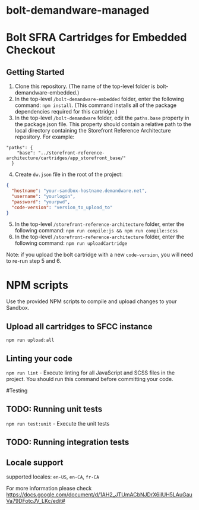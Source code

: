 # bolt-demandware-managed

# Bolt SFRA Cartridges for Embedded Checkout

## Getting Started

1. Clone this repository. (The name of the top-level folder is bolt\-demandware-embedded.)
2. In the top-level `/bolt-demandware-embedded` folder, enter the following command: `npm install`. (This command installs all of the package dependencies required for this cartridge.)
3. In the top-level `/bolt-demandware` folder, edit the `paths.base` property in the package.json file. This property should contain a relative path to the local directory containing the Storefront Reference Architecture repository. For example:

```
"paths": {
    "base": "../storefront-reference-architecture/cartridges/app_storefront_base/"
  }
```

4. Create `dw.json` file in the root of the project:

```json
{
  "hostname": "your-sandbox-hostname.demandware.net",
  "username": "yourlogin",
  "password": "yourpwd",
  "code-version": "version_to_upload_to"
}
```

5. In the top-level `/storefront-reference-architecture` folder, enter the following command: `npm run compile:js && npm run compile:scss`
6. In the top-level `/storefront-reference-architecture` folder, enter the following command: `npm run uploadCartridge`

Note: if you upload the bolt cartridge with a new `code-version`, you will need to re-run step 5 and 6.

# NPM scripts

Use the provided NPM scripts to compile and upload changes to your Sandbox.

## Upload all cartridges to SFCC instance

`npm run upload:all`

## Linting your code

`npm run lint` - Execute linting for all JavaScript and SCSS files in the project. You should run this command before committing your code.

#Testing

## TODO: Running unit tests
`npm run test:unit` - Execute the unit tests

## TODO: Running integration tests

## Locale support

supported locales: `en-US`, `en-CA`, `fr-CA`

For more information please check https://docs.google.com/document/d/1AH2_JTUmACbNJDrX6iIUH5LAuGauVa79DFotcJV_LKc/edit#